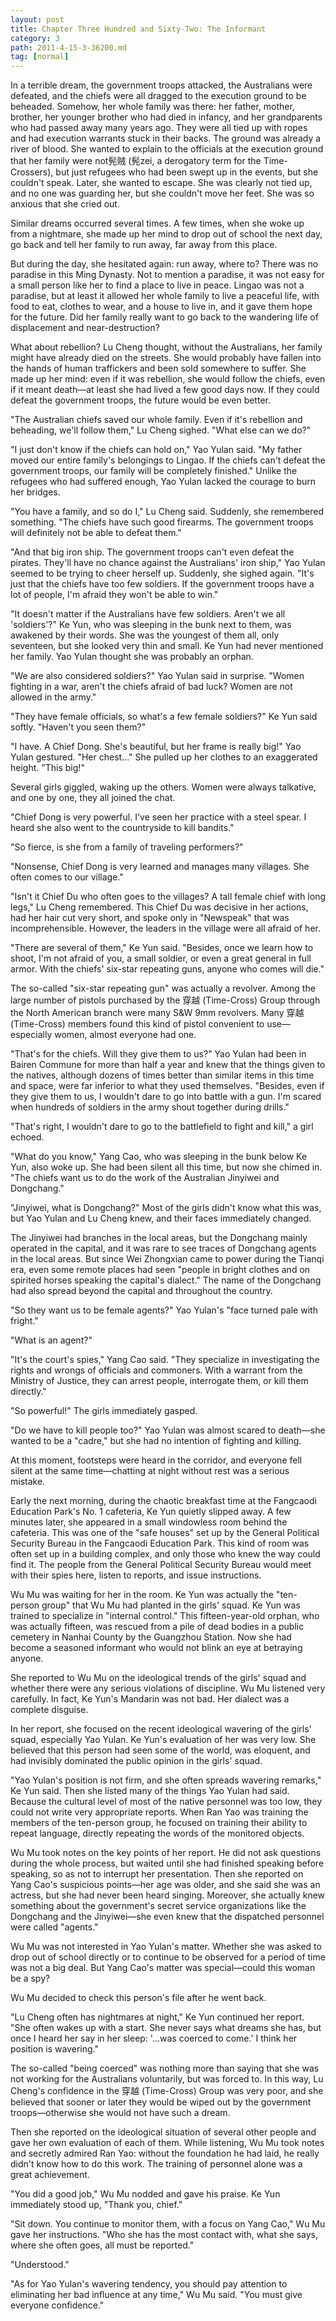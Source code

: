```yaml
---
layout: post
title: Chapter Three Hundred and Sixty-Two: The Informant
category: 3
path: 2011-4-15-3-36200.md
tag: [normal]
---
```


In a terrible dream, the government troops attacked, the Australians were defeated, and the chiefs were all dragged to the execution ground to be beheaded. Somehow, her whole family was there: her father, mother, brother, her younger brother who had died in infancy, and her grandparents who had passed away many years ago. They were all tied up with ropes and had execution warrants stuck in their backs. The ground was already a river of blood. She wanted to explain to the officials at the execution ground that her family were not髡贼 (髡zei, a derogatory term for the Time-Crossers), but just refugees who had been swept up in the events, but she couldn't speak. Later, she wanted to escape. She was clearly not tied up, and no one was guarding her, but she couldn't move her feet. She was so anxious that she cried out.

Similar dreams occurred several times. A few times, when she woke up from a nightmare, she made up her mind to drop out of school the next day, go back and tell her family to run away, far away from this place.

But during the day, she hesitated again: run away, where to? There was no paradise in this Ming Dynasty. Not to mention a paradise, it was not easy for a small person like her to find a place to live in peace. Lingao was not a paradise, but at least it allowed her whole family to live a peaceful life, with food to eat, clothes to wear, and a house to live in, and it gave them hope for the future. Did her family really want to go back to the wandering life of displacement and near-destruction?

What about rebellion? Lu Cheng thought, without the Australians, her family might have already died on the streets. She would probably have fallen into the hands of human traffickers and been sold somewhere to suffer. She made up her mind: even if it was rebellion, she would follow the chiefs, even if it meant death—at least she had lived a few good days now. If they could defeat the government troops, the future would be even better.

"The Australian chiefs saved our whole family. Even if it's rebellion and beheading, we'll follow them," Lu Cheng sighed. "What else can we do?"

"I just don't know if the chiefs can hold on," Yao Yulan said. "My father moved our entire family's belongings to Lingao. If the chiefs can't defeat the government troops, our family will be completely finished." Unlike the refugees who had suffered enough, Yao Yulan lacked the courage to burn her bridges.

"You have a family, and so do I," Lu Cheng said. Suddenly, she remembered something. "The chiefs have such good firearms. The government troops will definitely not be able to defeat them."

"And that big iron ship. The government troops can't even defeat the pirates. They'll have no chance against the Australians' iron ship," Yao Yulan seemed to be trying to cheer herself up. Suddenly, she sighed again. "It's just that the chiefs have too few soldiers. If the government troops have a lot of people, I'm afraid they won't be able to win."

"It doesn't matter if the Australians have few soldiers. Aren't we all 'soldiers'?" Ke Yun, who was sleeping in the bunk next to them, was awakened by their words. She was the youngest of them all, only seventeen, but she looked very thin and small. Ke Yun had never mentioned her family. Yao Yulan thought she was probably an orphan.

"We are also considered soldiers?" Yao Yulan said in surprise. "Women fighting in a war, aren't the chiefs afraid of bad luck? Women are not allowed in the army."

"They have female officials, so what's a few female soldiers?" Ke Yun said softly. "Haven't you seen them?"

"I have. A Chief Dong. She's beautiful, but her frame is really big!" Yao Yulan gestured. "Her chest..." She pulled up her clothes to an exaggerated height. "This big!"

Several girls giggled, waking up the others. Women were always talkative, and one by one, they all joined the chat.

"Chief Dong is very powerful. I've seen her practice with a steel spear. I heard she also went to the countryside to kill bandits."

"So fierce, is she from a family of traveling performers?"

"Nonsense, Chief Dong is very learned and manages many villages. She often comes to our village."

"Isn't it Chief Du who often goes to the villages? A tall female chief with long legs," Lu Cheng remembered. This Chief Du was decisive in her actions, had her hair cut very short, and spoke only in "Newspeak" that was incomprehensible. However, the leaders in the village were all afraid of her.

"There are several of them," Ke Yun said. "Besides, once we learn how to shoot, I'm not afraid of you, a small soldier, or even a great general in full armor. With the chiefs' six-star repeating guns, anyone who comes will die."

The so-called "six-star repeating gun" was actually a revolver. Among the large number of pistols purchased by the 穿越 (Time-Cross) Group through the North American branch were many S&W 9mm revolvers. Many 穿越 (Time-Cross) members found this kind of pistol convenient to use—especially women, almost everyone had one.

"That's for the chiefs. Will they give them to us?" Yao Yulan had been in Bairen Commune for more than half a year and knew that the things given to the natives, although dozens of times better than similar items in this time and space, were far inferior to what they used themselves. "Besides, even if they give them to us, I wouldn't dare to go into battle with a gun. I'm scared when hundreds of soldiers in the army shout together during drills."

"That's right, I wouldn't dare to go to the battlefield to fight and kill," a girl echoed.

"What do you know," Yang Cao, who was sleeping in the bunk below Ke Yun, also woke up. She had been silent all this time, but now she chimed in. "The chiefs want us to do the work of the Australian Jinyiwei and Dongchang."

"Jinyiwei, what is Dongchang?" Most of the girls didn't know what this was, but Yao Yulan and Lu Cheng knew, and their faces immediately changed.

The Jinyiwei had branches in the local areas, but the Dongchang mainly operated in the capital, and it was rare to see traces of Dongchang agents in the local areas. But since Wei Zhongxian came to power during the Tianqi era, even some remote places had seen "people in bright clothes and on spirited horses speaking the capital's dialect." The name of the Dongchang had also spread beyond the capital and throughout the country.

"So they want us to be female agents?" Yao Yulan's "face turned pale with fright."

"What is an agent?"

"It's the court's spies," Yang Cao said. "They specialize in investigating the rights and wrongs of officials and commoners. With a warrant from the Ministry of Justice, they can arrest people, interrogate them, or kill them directly."

"So powerful!" The girls immediately gasped.

"Do we have to kill people too?" Yao Yulan was almost scared to death—she wanted to be a "cadre," but she had no intention of fighting and killing.

At this moment, footsteps were heard in the corridor, and everyone fell silent at the same time—chatting at night without rest was a serious mistake.

Early the next morning, during the chaotic breakfast time at the Fangcaodi Education Park's No. 1 cafeteria, Ke Yun quietly slipped away. A few minutes later, she appeared in a small windowless room behind the cafeteria. This was one of the "safe houses" set up by the General Political Security Bureau in the Fangcaodi Education Park. This kind of room was often set up in a building complex, and only those who knew the way could find it. The people from the General Political Security Bureau would meet with their spies here, listen to reports, and issue instructions.

Wu Mu was waiting for her in the room. Ke Yun was actually the "ten-person group" that Wu Mu had planted in the girls' squad. Ke Yun was trained to specialize in "internal control." This fifteen-year-old orphan, who was actually fifteen, was rescued from a pile of dead bodies in a public cemetery in Nanhai County by the Guangzhou Station. Now she had become a seasoned informant who would not blink an eye at betraying anyone.

She reported to Wu Mu on the ideological trends of the girls' squad and whether there were any serious violations of discipline. Wu Mu listened very carefully. In fact, Ke Yun's Mandarin was not bad. Her dialect was a complete disguise.

In her report, she focused on the recent ideological wavering of the girls' squad, especially Yao Yulan. Ke Yun's evaluation of her was very low. She believed that this person had seen some of the world, was eloquent, and had invisibly dominated the public opinion in the girls' squad.

"Yao Yulan's position is not firm, and she often spreads wavering remarks," Ke Yun said. Then she listed many of the things Yao Yulan had said. Because the cultural level of most of the native personnel was too low, they could not write very appropriate reports. When Ran Yao was training the members of the ten-person group, he focused on training their ability to repeat language, directly repeating the words of the monitored objects.

Wu Mu took notes on the key points of her report. He did not ask questions during the whole process, but waited until she had finished speaking before speaking, so as not to interrupt her presentation. Then she reported on Yang Cao's suspicious points—her age was older, and she said she was an actress, but she had never been heard singing. Moreover, she actually knew something about the government's secret service organizations like the Dongchang and the Jinyiwei—she even knew that the dispatched personnel were called "agents."

Wu Mu was not interested in Yao Yulan's matter. Whether she was asked to drop out of school directly or to continue to be observed for a period of time was not a big deal. But Yang Cao's matter was special—could this woman be a spy?

Wu Mu decided to check this person's file after he went back.

"Lu Cheng often has nightmares at night," Ke Yun continued her report. "She often wakes up with a start. She never says what dreams she has, but once I heard her say in her sleep: '...was coerced to come.' I think her position is wavering."

The so-called "being coerced" was nothing more than saying that she was not working for the Australians voluntarily, but was forced to. In this way, Lu Cheng's confidence in the 穿越 (Time-Cross) Group was very poor, and she believed that sooner or later they would be wiped out by the government troops—otherwise she would not have such a dream.

Then she reported on the ideological situation of several other people and gave her own evaluation of each of them. While listening, Wu Mu took notes and secretly admired Ran Yao: without the foundation he had laid, he really didn't know how to do this work. The training of personnel alone was a great achievement.

"You did a good job," Wu Mu nodded and gave his praise. Ke Yun immediately stood up, "Thank you, chief."

"Sit down. You continue to monitor them, with a focus on Yang Cao," Wu Mu gave her instructions. "Who she has the most contact with, what she says, where she often goes, all must be reported."

"Understood."

"As for Yao Yulan's wavering tendency, you should pay attention to eliminating her bad influence at any time," Wu Mu said. "You must give everyone confidence."